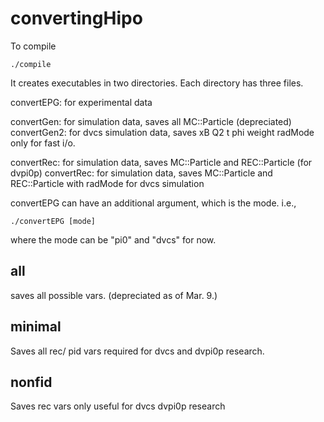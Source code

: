 # convertingHipo

To compile
```
./compile
```

It creates executables in two directories.
Each directory has three files.

convertEPG: for experimental data

convertGen: for simulation data, saves all MC::Particle (depreciated)
convertGen2: for dvcs simulation data, saves xB Q2 t phi weight radMode only for fast i/o.

convertRec: for simulation data, saves MC::Particle and REC::Particle (for dvpi0p)
convertRec: for simulation data, saves MC::Particle and REC::Particle with radMode for dvcs simulation

convertEPG can have an additional argument, which is the mode.
i.e.,

```
./convertEPG [mode]
```
where the mode can be "pi0" and "dvcs" for now.

## all
saves all possible vars. (depreciated as of Mar. 9.)

## minimal
Saves all rec/ pid vars required for dvcs and dvpi0p research.

## nonfid
Saves rec vars only useful for dvcs dvpi0p research
